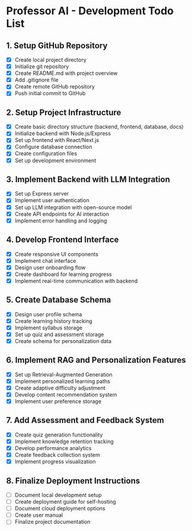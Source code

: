 # Professor AI - Development Todo List

## 1. Setup GitHub Repository
- [x] Create local project directory
- [x] Initialize git repository
- [x] Create README.md with project overview
- [x] Add .gitignore file
- [x] Create remote GitHub repository
- [x] Push initial commit to GitHub

## 2. Setup Project Infrastructure
- [x] Create basic directory structure (backend, frontend, database, docs)
- [x] Initialize backend with Node.js/Express
- [x] Set up frontend with React/Next.js
- [x] Configure database connection
- [x] Create configuration files
- [x] Set up development environment

## 3. Implement Backend with LLM Integration
- [x] Set up Express server
- [x] Implement user authentication
- [x] Set up LLM integration with open-source model
- [x] Create API endpoints for AI interaction
- [x] Implement error handling and logging

## 4. Develop Frontend Interface
- [x] Create responsive UI components
- [x] Implement chat interface
- [x] Design user onboarding flow
- [x] Create dashboard for learning progress
- [x] Implement real-time communication with backend

## 5. Create Database Schema
- [x] Design user profile schema
- [x] Create learning history tracking
- [x] Implement syllabus storage
- [x] Set up quiz and assessment storage
- [x] Create schema for personalization data

## 6. Implement RAG and Personalization Features
- [x] Set up Retrieval-Augmented Generation
- [x] Implement personalized learning paths
- [x] Create adaptive difficulty adjustment
- [x] Develop content recommendation system
- [x] Implement user preference storage

## 7. Add Assessment and Feedback System
- [x] Create quiz generation functionality
- [x] Implement knowledge retention tracking
- [x] Develop performance analytics
- [x] Create feedback collection system
- [x] Implement progress visualization

## 8. Finalize Deployment Instructions
- [ ] Document local development setup
- [ ] Create deployment guide for self-hosting
- [ ] Document cloud deployment options
- [ ] Create user manual
- [ ] Finalize project documentation
